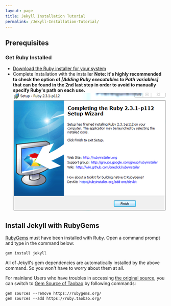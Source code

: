 ```yaml
---
layout: page
title: Jekyll Installation Tutorial
permalink: /Jekyll-Installation-Tutorial/
---
```

## Prerequisites
### Get Ruby Installed
* [Download the Ruby installer for your system](http://rubyinstaller.org/downloads/)
* Complete Installation with the installer
**Note: it's highly recommended to check the option of *[Adding Ruby executables to Path variables]* that can be found in the 2nd last step in order to avoid to manually specify Ruby's path on each use.**  
![Finish Ruby's installation](../images/JKInstallationComplete.PNG)

## Install Jekyll with RubyGems
[RubyGems](https://rubygems.org/) must have been installed with Ruby. Open a command prompt and type in the command below:

~~~
gem install jekyll
~~~

All of Jekyll's gem dependencies are automatically installed by the above command. So you won't have to worry about them at all.

For mainland Users who have troubles in accessing [the original source](https://rubygems.org/), you can switch to [Gem Source of Taobao](https://ruby.taobao.org/) by following commands:

~~~
gem sources --remove https://rubygems.org/    
gem sources --add https://ruby.taobao.org/  
~~~ 

